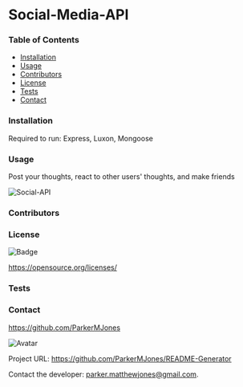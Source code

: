 # Social-Media-API

  ### Table of Contents
  - [Installation](#installation)
  - [Usage](#usage)
  - [Contributors](#contributors)
  - [License](#license)
  - [Tests](#tests)
  - [Contact](#contact)

  ### Installation
  Required to run: Express, Luxon, Mongoose

  ### Usage
  Post your thoughts, react to other users' thoughts, and make friends
  
  ![Social-API](./Social_API.gif)


  ### Contributors
  

  ### License
  
![Badge](http://img.shields.io/badge/license--blue.svg)
  
https://opensource.org/licenses/


  ### Tests

  ### Contact
  
https://github.com/ParkerMJones
  
![Avatar](https://github.com/ParkerMJones.png?size=50)
  
Project URL: https://github.com/ParkerMJones/README-Generator
  
Contact the developer: parker.matthewjones@gmail.com.
